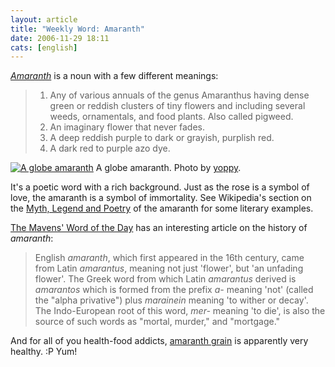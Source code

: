 ```yaml
---
layout: article
title: "Weekly Word: Amaranth"
date: 2006-11-29 18:11
cats: [english]
---
```

<em><a href="http://dictionary.reference.com/search?q=amaranth&x=12&y=10">Amaranth</a></em> is a noun with a few different meanings:

<blockquote><ol>
<li>Any of various annuals of the genus Amaranthus having dense green or reddish clusters of tiny flowers and including several weeds, ornamentals, and food plants. Also called pigweed.</li>
<li>An imaginary flower that never fades.</li>
<li>A deep reddish purple to dark or grayish, purplish red.</li>
<li>A dark red to purple azo dye.</li>
</ol>
</blockquote>

<div class="figure"><a href="http://flickr.com/photos/spilt-milk/36805887/"><img src="http://i88.photobucket.com/albums/k186/LearningNerd/amaranth.jpg" alt="A globe amaranth"></a>
A globe amaranth. Photo by <a href="http://flickr.com/people/spilt-milk/">yoppy</a>.</div>

It's a poetic word with a rich background. Just as the rose is a symbol of love, the amaranth is a symbol of immortality. See Wikipedia's section on the <a href="http://en.wikipedia.org/wiki/Amaranth#Myth.2C_legend_and_poetry">Myth, Legend and Poetry</a> of the amaranth for some literary examples.

<a href="http://www.randomhouse.com/wotd/index.pperl?date=20000726">The Mavens' Word of the Day</a> has an interesting article on the history of <em>amaranth</em>:

<blockquote>English <em>amaranth</em>, which first appeared in the 16th century, came from Latin <em>amarantus</em>, meaning not just 'flower', but 'an unfading flower'. The Greek word from which Latin <em>amarantus</em> derived is <em>amarantos</em> which is formed from the prefix <em>a-</em> meaning 'not' (called the "alpha privative") plus <em>marainein</em> meaning 'to wither or decay'. The Indo-European root of this word, <em>mer-</em> meaning 'to die', is also the source of such words as "mortal, murder," and "mortgage."</blockquote>

And for all of you health-food addicts, <a href="http://en.wikipedia.org/wiki/Amaranth_grain">amaranth grain</a> is apparently very healthy. :P Yum!
